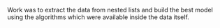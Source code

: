 Work was to extract the data from nested lists and build the best model using the algorithms which were available inside the data itself.
